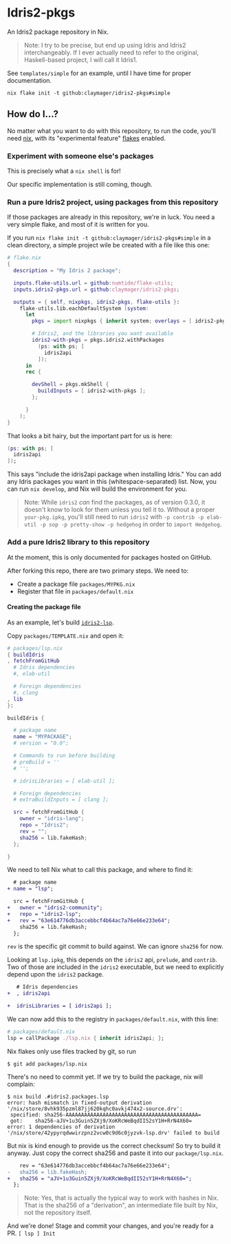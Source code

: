 # Idris2-pkgs

An Idris2 package repository in Nix.

> Note: I try to be precise, but end up using Idris and Idris2 interchangeably. If I ever actually need to refer to the original, Haskell-based project, I will call it Idris1.

See `templates/simple` for an example, until I have time for proper documentation.

`nix flake init -t github:claymager/idris2-pkgs#simple`

## How do I...?

No matter what you want to do with this repository, to run the code, you'll need [nix]( https://nixos.org/download.html), with its "experimental feature" [flakes](https://nixos.wiki/wiki/Flakes) enabled.

### Experiment with someone else's packages

This is precisely what a `nix shell` is for!

Our specific implementation is still coming, though.

### Run a pure Idris2 project, using packages from this repository

If those packages are already in this repository, we're in luck. You need a very simple flake, and most of it is written for you.

If you run `nix flake init -t github:claymager/idris2-pkgs#simple` in a clean directory, a simple project wile be created with a file like this one:

```nix
# flake.nix
{
  description = "My Idris 2 package";

  inputs.flake-utils.url = github:numtide/flake-utils;
  inputs.idris2-pkgs.url = github:claymager/idris2-pkgs;

  outputs = { self, nixpkgs, idris2-pkgs, flake-utils }:
    flake-utils.lib.eachDefaultSystem (system:
      let
        pkgs = import nixpkgs { inherit system; overlays = [ idris2-pkgs.overlay ]; };

        # Idris2, and the libraries you want available
        idris2-with-pkgs = pkgs.idris2.withPackages
          (ps: with ps; [
            idris2api
          ]);
      in
      rec {

        devShell = pkgs.mkShell {
          buildInputs = [ idris2-with-pkgs ];
        };

      }
    );
}
```

That looks a bit hairy, but the important part for us is here:

```nix
(ps: with ps; [
  idris2api
]);
```

This says "include the idris2api package when installing Idris." You can add any Idris packages you want in this (whitespace-separated) list. Now, you can run `nix develop`, and Nix will build the environment for you.

> Note: While `idris2` *can* find the packages, as of version 0.3.0, it doesn't know to look for them unless you tell it to. Without a proper `your-pkg.ipkg`, you'll still need to run `idris2` with `-p contrib -p elab-util -p sop -p pretty-show -p hedgehog` in order to `import Hedgehog`.

### Add a pure Idris2 library to this repository

At the moment, this is only documented for packages hosted on GitHub.

After forking this repo, there are two primary steps. We need to:
 - Create a package file `packages/MYPKG.nix`
 - Register that file in `packages/default.nix`

#### Creating the package file

As an example, let's build [`idris2-lsp`](https://github.com/idris-community/idris2-lsp).

Copy `packages/TEMPLATE.nix` and open it:

```nix
# packages/lsp.nix
{ buildIdris
, fetchFromGitHub
  # Idris dependencies
  #, elab-util

  # Foreign dependencies
  #, clang
, lib
}:

buildIdris {

  # package name
  name = "MYPACKAGE";
  # version = "0.0";

  # Commands to run before building
  # preBuild = ''
  # '';

  # idrisLibraries = [ elab-util ];

  # Foreign dependencies
  # extraBuildInputs = [ clang ];

  src = fetchFromGitHub {
    owner = "idris-lang";
    repo = "Idris2";
    rev = "";
    sha256 = lib.fakeHash;
  };

}
```

We need to tell Nix what to call this package, and where to find it:

```patch
  # package name
+ name = "lsp";
```

```patch
  src = fetchFromGitHub {
+   owner = "idris2-community";
+   repo = "idris2-lsp";
+   rev = "63e614776db3accebbcf4b64ac7a76e66e233e64";
    sha256 = lib.fakeHash;
  };
```

`rev` is the specific git commit to build against. We can ignore `sha256` for now.

Looking at `lsp.ipkg`, this depends on the `idris2` api, `prelude`, and `contrib`. Two of those are included in the `idris2` executable, but we need to explicitly depend upon the `idris2` package.

```patch
   # Idris dependencies
+  , idris2api
```

```patch
+  idrisLibraries = [ idris2api ];
```

We can now add this to the registry in `packages/default.nix`, with this line:

```nix
# packages/default.nix
lsp = callPackage ./lsp.nix { inherit idris2api; };
```

Nix flakes only use files tracked by git, so run

```
$ git add packages/lsp.nix
```

There's no need to commit yet. If we try to build the package, nix will complain:

```
$ nix build .#idris2.packages.lsp
error: hash mismatch in fixed-output derivation '/nix/store/8vhk935pzml87jj620kqhc0avkj474x2-source.drv':
 specified: sha256-AAAAAAAAAAAAAAAAAAAAAAAAAAAAAAAAAAAAAAAAAAA=
 got:    sha256-aJV+1u3Guin5ZXj9/XoKRcWeBqdII52sY1H+RrN4X60=
error: 1 dependencies of derivation '/nix/store/42ypyrqdwwirzpnz2vcw0c9d6c0jyzvk-lsp.drv' failed to build
```

But nix is kind enough to provide us the correct checksum! So try to build it anyway. Just copy the correct sha256 and paste it into our `package/lsp.nix`.

```patch
    rev = "63e614776db3accebbcf4b64ac7a76e66e233e64";
-   sha256 = lib.fakeHash;
+   sha256 = "aJV+1u3Guin5ZXj9/XoKRcWeBqdII52sY1H+RrN4X60=";
  };
```

> Note: Yes, that is actually the typical way to work with hashes in Nix. That is the sha256 of a "derivation", an intermediate file built by Nix, not the repository itself.

And we're done! Stage and commit your changes, and you're ready for a PR.
`[ lsp ] Init`
